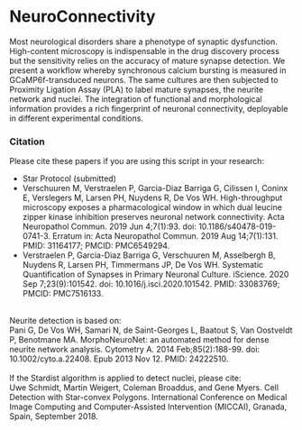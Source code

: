 # NeuroConnectivity
Most neurological disorders share a phenotype of synaptic dysfunction. High-content microscopy is indispensable in the drug discovery process but the sensitivity relies on the accuracy of mature synapse detection. We present a workflow whereby synchronous calcium bursting is measured in GCaMP6f-transduced neurons. The same cultures are then subjected to Proximity Ligation Assay (PLA) to label mature synapses, the neurite network and nuclei. The integration of functional and morphological information provides a rich fingerprint of neuronal connectivity, deployable in different experimental conditions. 

### Citation
Please cite these papers if you are using this script in your research:
* Star Protocol (submitted)
* Verschuuren M, Verstraelen P, Garcia-Diaz Barriga G, Cilissen I, Coninx E, Verslegers M, Larsen PH, Nuydens R, De Vos WH. High-throughput microscopy exposes a pharmacological window in which dual leucine zipper kinase inhibition preserves neuronal network connectivity. Acta Neuropathol Commun. 2019 Jun 4;7(1):93. doi: 10.1186/s40478-019-0741-3. Erratum in: Acta Neuropathol Commun. 2019 Aug 14;7(1):131. PMID: 31164177; PMCID: PMC6549294.
* Verstraelen P, Garcia-Diaz Barriga G, Verschuuren M, Asselbergh B, Nuydens R, Larsen PH, Timmermans JP, De Vos WH. Systematic Quantification of Synapses in Primary Neuronal Culture. iScience. 2020 Sep 7;23(9):101542. doi: 10.1016/j.isci.2020.101542. PMID: 33083769; PMCID: PMC7516133.
<br />
Neurite detection is based on:<br />
Pani G, De Vos WH, Samari N, de Saint-Georges L, Baatout S, Van Oostveldt P, Benotmane MA. MorphoNeuroNet: an automated method for dense neurite network analysis. Cytometry A. 2014 Feb;85(2):188-99. doi: 10.1002/cyto.a.22408. Epub 2013 Nov 12. PMID: 24222510.
<br />
<br />
If the Stardist algorithm is applied to detect nuclei, please cite: <br />
Uwe Schmidt, Martin Weigert, Coleman Broaddus, and Gene Myers. Cell Detection with Star-convex Polygons. International Conference on Medical Image Computing and Computer-Assisted Intervention (MICCAI), Granada, Spain, September 2018.
